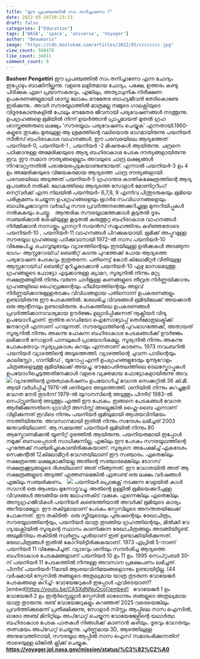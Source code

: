 ```yaml
---
title: "ഈ പ്രപഞ്ചത്തിൽ നാം തനിച്ചാണോ ?"
date: 2022-05-16T10:23:13
draft: false
categories: ["Education"]
tags: ['NASA', 'space', 'universe', 'Voyager']
author: "Beaumaris"
image: "https://cdn.boolokam.com/articles/2022/05/cccccccc.jpg"
view_count: 568478
like_count: 34011
comment_count: 0
---
```


**Basheer Pengattiri** ഈ പ്രപഞ്ചത്തിൽ നാം തനിച്ചാണോ എന്ന ചോദ്യം ഇപ്പോഴും ബാക്കിനില്ക്കുന്നു. വളരെ ലളിതമായ ചോദ്യം, പക്ഷേ, ഉത്തരം കണ്ടു പിടിക്കുക ഏറെ പ്രയാസകരവും. എങ്കിലും, അത്യാധുനിക നിരീക്ഷണ ഉപകരണങ്ങളുമായി ശാസ്ത്ര ലോകം ഭൗമേതര ബാഹ്യജീവൻ തേടികൊണ്ടേ ഇരിക്കുന്നു.. അവർ സൗരയൂഥത്തിൽ മാത്രമല്ല നമ്മുടെ ഗാലക്സിയുടെ വിദൂരകോണുകളിൽ പോലും ഭൗമേതര ജീവനായി പര്യവേഷണങ്ങൾ നടത്തുന്നു. ഉപഗ്രഹങ്ങളെ ഭൂമിയിൽ നിന്ന് ഉയർത്താൻ പ്രാപ്തമായത് മുതൽ ഗ്രഹ ശാസ്ത്രജ്ഞരുടെ ലക്ഷ്യം 'സൗരയൂഥം പര്യവേഷണം ചെയ്യുക' എന്നതായി.1960-കളുടെ തുടക്കം മുതലുള്ള ആ ശ്രമത്തിന്റെ വലിയൊരു ഭാഗമായിരുന്നു പയനിയർ സീരീസ് ബഹിരാകാശ വാഹനങ്ങൾ. ഈ പരമ്പരയിലെ ആദ്യത്തേത് പയനിയർ-0, പയനിയർ-1 , പയനിയർ -2 മിഷനുകൾ ആയിരുന്നു. ചന്ദ്രനെ പഠിക്കാനുള്ള അമേരിക്കയുടെ ആദ്യ ബഹിരാകാശ പേടക ദൗത്യങ്ങളായിരുന്നു ഇവ. ഈ സമാന ദൗത്യങ്ങളെല്ലാം അവയുടെ ചാന്ദ്ര ലക്ഷ്യങ്ങൾ നിറവേറ്റുന്നതിൽ പരാജയപ്പെടുകയാണുണ്ടായത്. എന്നാൽ പയനിയർ-3 ഉം 4 ഉം അമേരിക്കയുടെ വിജയകരമായ ആദ്യത്തെ ചാന്ദ്ര ദൗത്യങ്ങളായി. പരമ്പരയിലെ അടുത്തത് പയനിയർ-5 ഗ്രഹാന്തര കാന്തികക്ഷേത്രത്തിന്റെ ആദ്യ ഭൂപടങ്ങൾ നൽകി. ലോകത്തിലെ ആദ്യത്തെ സോളാർ മോണിറ്ററിംഗ് നെറ്റ്‌വർക്ക് എന്ന നിലയിൽ പയനിയർ- 6,7,8, 9 എന്നിവ പിന്തുടരുകയും ഭൂമിയെ പരിക്രമണം ചെയ്യുന്ന ഉപഗ്രഹങ്ങളെയും ഭൂഗർഭ സംവിധാനങ്ങളെയും ബാധിച്ചേക്കാവുന്ന വർദ്ധിച്ച സൗര പ്രവർത്തനത്തെക്കുറിച്ചുള്ള മുന്നറിയിപ്പുകൾ നൽകുകയും ചെയ്തു. &nbsp; ആന്തരിക സൗരയൂഥത്തേക്കാൾ കൂടുതൽ ദൂരം സഞ്ചരിക്കാൻ ശേഷിയുള്ള കൂടുതൽ കരുത്തുറ്റ ബഹിരാകാശ വാഹനങ്ങൾ നിർമ്മിക്കാൻ നാസയ്ക്കും പ്ലാനറ്ററി സയൻസ് സമൂഹത്തിനും കഴിഞ്ഞതോടെ പയനിയർ-10 , പയനിയർ-11 വാഹനങ്ങൾ പിറക്കുകയായി. ഭൂമിക്ക് അപ്പുറമുള്ള സൗരയൂഥ ഗ്രഹങ്ങളെ പഠിക്കുവാനായി 1972-ല്‍ നാസ പയനിയര്‍-10 വിക്ഷേപിച്ചു. ചൊവ്വയുടേയും വ്യാഴത്തിന്റെയും ഇടയിലുള്ള ഉല്‍ക്കകള്‍ അടങ്ങുന്ന ഭാഗം- ആസ്റ്ററോയ്ഡ് ബെൽറ്റ് കടന്നു പുറത്തേക്ക് പോയ ആദ്യത്തെ പര്യവേഷണ പേടകവും ഇതുതന്നെ. പതിനെട്ട് കോടി കിലോമീറ്റർ വീതിയുള്ള ആസ്റ്ററോയ്ഡ് ബെൽറ്റ് മുറിച്ചുകടക്കാൻ പയനിയർ-10 ഏഴു മാസമെടുത്തു. ഗ്രഹങ്ങളുടെ ഫോട്ടോ എടുക്കാനുള്ള ക്യാമറ, സൂര്യനില്‍ നിന്നും മറ്റു നക്ഷത്രങ്ങളില്‍ നിന്നും വരുന്ന ചാര്‍ജുള്ള കണങ്ങളുടെ തീവ്രത നിര്‍ണ്ണയിക്കാനും ഗ്രഹങ്ങളിലെ ഹൈഡ്രജന്റെയും ഹീലിയത്തിന്റെയും അളവ് നിര്‍ണ്ണയിക്കാനുമുള്ളതടക്കം വിവിധങ്ങളായ പതിനൊന്ന് ഉപകരണങ്ങളും ഉണ്ടായിരുന്നു ഈ പേടകത്തിൽ. ശേഖരിച്ച വിവരങ്ങള്‍ ഭൂമിയിലേക്ക് അയക്കാന്‍ ഒരു ആന്റിനയും ഉണ്ടായിരുന്നു. പേടകത്തിലെ ഉപകരണങ്ങൾ പ്രവർത്തിക്കാനാവശ്യമായ ഊര്‍ജ്ജം ഉല്പാദിപ്പിക്കുന്നത് നൂക്ലിയര്‍ വിദ്യ ഉപയോഗിച്ചാണ്. ഇതിനു റെഡിയോ ഐസോട്ടോപ്പ് തെർമോഇലക്ട്രിക്ക് ജനറേറ്റർ എന്നാണ് പറയുന്നത്. സൗരയൂഥത്തിന്റെ പുറംഭാഗത്തേക്ക്, അതായത് സൂര്യനില്‍ നിന്നും അകന്നു പോകുന്ന ബഹിരാകാശ പേടകങ്ങള്‍ക്ക് ഊര്‍ജ്ജം ലഭിക്കാന്‍ സോളാര്‍ പാനലുകള്‍ പ്രായോഗികമല്ല. സൂര്യനില്‍ നിന്നും അകന്നു പോകുംതോറും സൂര്യപ്രകാശം കുറയും എന്നതാണ് കാരണം. 1973 നവംബറില്‍ പയനിയര്‍ വ്യാഴത്തിന്റെ അടുത്തെത്തി. വ്യാഴത്തിന്റെ ചുവന്ന പാടിന്റെയും കാലിസ്റ്റോ , ഗാനിമീഡ് , യൂറോപ്പ എന്നീ ഉപഗ്രഹങ്ങളുടേയും മുന്നൂറോളം ചിത്രങ്ങളെടുത്തു ഭൂമിയിലേക്ക് അയച്ചു. ഭൗമോപരിതലത്തിലെ ടെലസ്കോപ്പുകൾ ഉപയോഗിച്ചെടുത്തതിനേക്കാൾ വളരെ വ്യക്തമായ ഫോട്ടോകളായിരുന്നു അവ. &nbsp; ![](https://cdn.boolokam.com/articles/2022/05/fwff-3.jpg) വ്യാഴത്തിന്റെ ഗുരുത്വാകര്‍ഷണം ഉപയോഗിച്ച് വേഗത സെക്കറ്റിൽ 36 കി.മീ. ആയി വര്‍ധിപ്പിച്ച് 1976-ല്‍ ശനിയുടെ അടുത്തെത്തി. ശനിയില്‍ നിന്നും കുറച്ചുകൂടി വേഗത നേടി തുടര്‍ന്ന് 1979-ല്‍ യുറാനസിന്റെ അടുത്തും പിന്നീട് 1983-ല്‍ നെപ്റ്റ്യൂണിന്റെ അടുത്തും എത്തി ഈ പേടകം. ഇങ്ങനെ പേടകങ്ങള്‍ വേഗത ആര്‍ജിക്കുന്നതിനെ ഗ്രാവിറ്റി അസിസ്റ്റ് അല്ലെങ്കില്‍ ഫ്ലൈ-ബൈ എന്നാണ് വിളിക്കുന്നത്‌.ഇവിടെ നിന്നും പയനിയര്‍ ഭൂമിയുമായി ആശയവിനിമയം നടത്തിയിരുന്നു. അവസാനമായി ഇതിൽ നിന്നും സന്ദേശം ലഭിച്ചത് 2003 ജനുവരിയിലാണ്. ആ സമയത്ത് പയനിയര്‍ ഭൂമിയില്‍ നിന്നും 80 ആസ്ട്രോണമിക്കൽ യൂണിറ്റ് ദൂരത്തില്‍ ആയിരുന്നു. പയനിയരുമായി ഇപ്പോള്‍ നമുക്ക് ബന്ധപ്പെടാന്‍ സാധിക്കുന്നില്ല, എങ്കിലും ഈ പേടകം സൗരയൂഥത്തിന്റെ പുറത്തേക്ക് സഞ്ചരിച്ചുകൊണ്ടിരിക്കുകയാണ്. സൂര്യനെ അപേക്ഷിച്ച് ഏകദേശം സെക്കന്റിൽ 12കിലോമീറ്റർ വേഗതയിലാണ് ഈ സഞ്ചാരം. ഏതെങ്കിലും നക്ഷത്രത്തെ ലക്ഷ്യമാക്കിയല്ല അതിന്റെ സഞ്ചാരമെങ്കിലും ടോറസ് നക്ഷത്രക്കൂട്ടങ്ങളുടെ ദിശയിലാണ് അത് നീങ്ങുന്നത്. ഈ വേഗതയില്‍ അത് ആ നക്ഷത്രങ്ങളുടെ അടുത്ത് എത്തണമെങ്കില്‍ ഏതാണ്ട് ഒരു ലക്ഷം വര്‍ഷങ്ങള്‍ എങ്കിലും സഞ്ചരിക്കണം. &nbsp; ![](https://cdn.boolokam.com/articles/2022/05/fefefeefffe.jpg) പയനിയര്‍ പ്രൊജക്റ്റ്‌ നടക്കുന്ന വേളയില്‍ കാള്‍ സാഗന്‍ ഒരു ആശയം മുന്നോട്ടുവച്ചു. അതിന്റെ ഉള്ളില്‍ ഭൂമിയെക്കുറിചുള്ള വിവരങ്ങള്‍ അടങ്ങിയ ഒരു ലോഹതകിട് വക്കുക. എന്നെങ്കിലും ഏതെങ്കിലും അന്യഗ്രഹജീവികള്‍ പയനിയര്‍ കണ്ടെത്തിയാല്‍ അവര്‍ക്ക് ഭൂമിയുടെ കാര്യം അറിയാമല്ലോ. ഈ തകിടുമായാണ് പേടകം സ്പേസിലൂടെ അനന്തതയിലേക്ക് പോകുന്നത്. ഈ തകിടില്‍- ഒരു സ്ത്രീയുടെയും പുരുഷന്റെയും രേഖാചിത്രം, സൗരയൂഥത്തിന്റെയും, പയനിയര്‍ യാത്ര തുടങ്ങിയ ഗ്രഹത്തിന്റെയും, മില്‍ക്കി വേ ഗ്യാലക്സിയില്‍ സൂര്യന്റെ സ്ഥാനം കാണിക്കുന്ന രേഖാചിത്രങ്ങളും അടങ്ങിയിട്ടുണ്ട്. അലുമിനിയം തകിടില്‍ സ്വര്‍ണ്ണം പൂശിയാണ് ഇത് ഉണ്ടാക്കിയിരിക്കുന്നത്. രേഖാചിത്രങ്ങള്‍ ഇതില്‍ കോറിയിട്ടിരിക്കുകയാണ്. 1973 ഏപ്രിൽ 5-നാണ് പയനിയർ 11 വിക്ഷേപിച്ചത്. വ്യാഴവും ശനിയും സന്ദർശിച്ച ആദ്യത്തെ ബഹിരാകാശ പേടകമങ്ങളാണ് പയനിയർ 10 ഉം 11 ഉം. 1995 സെപ്റ്റംബർ 30-ന് പയനിയർ 11 പേടകത്തിൽ നിന്നുള്ള അവസാന പ്രക്ഷേപണം ലഭിച്ചത്. പിന്നീട് പയനിയർ-11മായി ആശയവിനിമയങ്ങളൊന്നും ഉണ്ടായിട്ടില്ല. (44 വർഷമായി സ്പേസിൽ തങ്ങളുടെ അതുല്യമായ യാത്ര തുടരുന്ന വോയേജർ പേടകങ്ങളെ കുറിച്ച്- വോയേജറുകൾ ഇപ്പോൾ എവിടെയാണ്? [embed]https://youtu.be/CASXdNNuOco[/embed] &nbsp; വോയേജർ 1 ഉം വോയേജർ 2 ഉം ഇന്റർസ്റ്റെല്ലാർ സ്പേസിൽ ഓരോന്നും തങ്ങളുടെ അതുല്യമായ യാത്ര തുടരുന്നു. രണ്ട് വോയേജറുകളും കുറഞ്ഞത് 2025 വരെയെങ്കിലും പ്രവർത്തിക്കുമെന്ന് പ്രതീക്ഷിക്കുന്നു, സോളാർ സിസ്റ്റം ആപ്പിലെ നാസ ഐസിൽ, ഓരോ അഞ്ച് മിനിറ്റിലും അപ്‌ഡേറ്റ് ചെയ്യുന്ന വോയേജേഴ്സിന്റെ യഥാർത്ഥ ബഹിരാകാശ പേടക പാതകൾ നിങ്ങൾക്ക് കാണാൻ കഴിയും. ദൂരവും വേഗതയും തത്സമയം അപ്‌ഡേറ്റ് ചെയ്യുന്നു. പൂർണ്ണമായ 3D, ആഴത്തിലുള്ള അനുഭവത്തിനായി, സൗരയൂഥ ആപ്പിൽ നാസ ഐസ് സമാരംഭിക്കുന്നതിന് താഴെയുള്ള ലിങ്കിൽ ക്ലിക്ക് ചെയ്യുക. **<https://voyager.jpl.nasa.gov/mission/status/%C3%82%C2%A0>**
